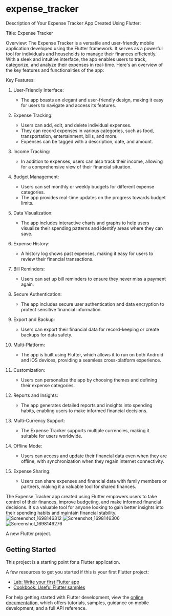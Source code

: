 # expense_tracker
Description of Your Expense Tracker App Created Using Flutter:

Title: Expense Tracker

Overview:
The Expense Tracker is a versatile and user-friendly mobile application developed using the Flutter framework. It serves as a powerful tool for individuals and households to manage their finances efficiently. With a sleek and intuitive interface, the app enables users to track, categorize, and analyze their expenses in real-time. Here's an overview of the key features and functionalities of the app:

Key Features:

1. User-Friendly Interface:
   - The app boasts an elegant and user-friendly design, making it easy for users to navigate and access its features.

2. Expense Tracking:
   - Users can add, edit, and delete individual expenses.
   - They can record expenses in various categories, such as food, transportation, entertainment, bills, and more.
   - Expenses can be tagged with a description, date, and amount.

3. Income Tracking:
   - In addition to expenses, users can also track their income, allowing for a comprehensive view of their financial situation.

4. Budget Management:
   - Users can set monthly or weekly budgets for different expense categories.
   - The app provides real-time updates on the progress towards budget limits.

5. Data Visualization:
   - The app includes interactive charts and graphs to help users visualize their spending patterns and identify areas where they can save.

6. Expense History:
   - A history log shows past expenses, making it easy for users to review their financial transactions.

7. Bill Reminders:
   - Users can set up bill reminders to ensure they never miss a payment again.

8. Secure Authentication:
   - The app includes secure user authentication and data encryption to protect sensitive financial information.

9. Export and Backup:
   - Users can export their financial data for record-keeping or create backups for data safety.

10. Multi-Platform:
    - The app is built using Flutter, which allows it to run on both Android and iOS devices, providing a seamless cross-platform experience.

11. Customization:
    - Users can personalize the app by choosing themes and defining their expense categories.

12. Reports and Insights:
    - The app generates detailed reports and insights into spending habits, enabling users to make informed financial decisions.

13. Multi-Currency Support:
    - The Expense Tracker supports multiple currencies, making it suitable for users worldwide.

14. Offline Mode:
    - Users can access and update their financial data even when they are offline, with synchronization when they regain internet connectivity.

15. Expense Sharing:
    - Users can share expenses and financial data with family members or partners, making it a valuable tool for shared finances.

The Expense Tracker app created using Flutter empowers users to take control of their finances, improve budgeting, and make informed financial decisions. It's a valuable tool for anyone looking to gain better insights into their spending habits and maintain financial stability.
![Screenshot_1698146312](https://github.com/Zeeshanunique/expense_tracker/assets/86999770/278d3357-e58a-451a-8f07-8904dd6d3f8f)
![Screenshot_1698146306](https://github.com/Zeeshanunique/expense_tracker/assets/86999770/aa337bfb-a5e8-4370-afc0-c2cd3cbbb253)
![Screenshot_1698146276](https://github.com/Zeeshanunique/expense_tracker/assets/86999770/61f1703e-0d5a-43ef-940e-16e011909f75)


A new Flutter project.

## Getting Started

This project is a starting point for a Flutter application.

A few resources to get you started if this is your first Flutter project:

- [Lab: Write your first Flutter app](https://docs.flutter.dev/get-started/codelab)
- [Cookbook: Useful Flutter samples](https://docs.flutter.dev/cookbook)

For help getting started with Flutter development, view the
[online documentation](https://docs.flutter.dev/), which offers tutorials,
samples, guidance on mobile development, and a full API reference.
